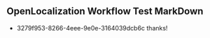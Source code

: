 ## OpenLocalization Workflow Test MarkDown
* 3279f953-8266-4eee-9e0e-3164039dcb6c thanks!

<!--HONumber=Jul16_HO3-->



